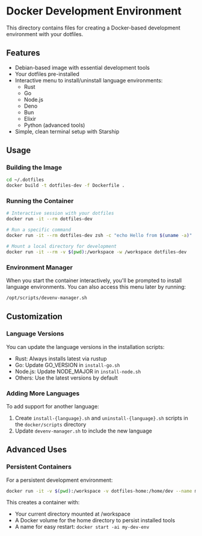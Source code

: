 # Docker Development Environment

This directory contains files for creating a Docker-based development environment with your dotfiles.

## Features

- Debian-based image with essential development tools
- Your dotfiles pre-installed
- Interactive menu to install/uninstall language environments:
  - Rust
  - Go
  - Node.js
  - Deno
  - Bun
  - Elixir
  - Python (advanced tools)
- Simple, clean terminal setup with Starship

## Usage

### Building the Image

```bash
cd ~/.dotfiles
docker build -t dotfiles-dev -f Dockerfile .
```

### Running the Container

```bash
# Interactive session with your dotfiles
docker run -it --rm dotfiles-dev

# Run a specific command
docker run -it --rm dotfiles-dev zsh -c "echo Hello from $(uname -a)"

# Mount a local directory for development
docker run -it --rm -v $(pwd):/workspace -w /workspace dotfiles-dev
```

### Environment Manager

When you start the container interactively, you'll be prompted to install language environments. You can also access this menu later by running:

```bash
/opt/scripts/devenv-manager.sh
```

## Customization

### Language Versions

You can update the language versions in the installation scripts:
- Rust: Always installs latest via rustup
- Go: Update GO_VERSION in `install-go.sh`
- Node.js: Update NODE_MAJOR in `install-node.sh`
- Others: Use the latest versions by default

### Adding More Languages

To add support for another language:
1. Create `install-{language}.sh` and `uninstall-{language}.sh` scripts in the `docker/scripts` directory
2. Update `devenv-manager.sh` to include the new language

## Advanced Uses

### Persistent Containers

For a persistent development environment:

```bash
docker run -it -v $(pwd):/workspace -v dotfiles-home:/home/dev --name my-dev-env dotfiles-dev
```

This creates a container with:
- Your current directory mounted at /workspace
- A Docker volume for the home directory to persist installed tools
- A name for easy restart: `docker start -ai my-dev-env`